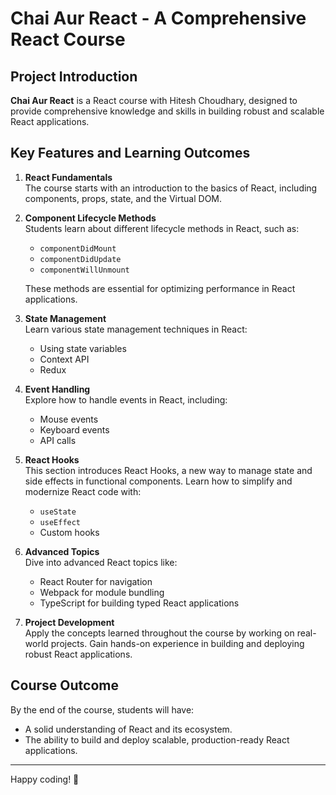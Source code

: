 # Chai Aur React - A Comprehensive React Course

## Project Introduction

**Chai Aur React** is a React course with Hitesh Choudhary, designed to provide comprehensive knowledge and skills in building robust and scalable React applications.

## Key Features and Learning Outcomes

1. **React Fundamentals**  
   The course starts with an introduction to the basics of React, including components, props, state, and the Virtual DOM.

2. **Component Lifecycle Methods**  
   Students learn about different lifecycle methods in React, such as:

   - `componentDidMount`
   - `componentDidUpdate`
   - `componentWillUnmount`

   These methods are essential for optimizing performance in React applications.

3. **State Management**  
   Learn various state management techniques in React:

   - Using state variables
   - Context API
   - Redux

4. **Event Handling**  
   Explore how to handle events in React, including:

   - Mouse events
   - Keyboard events
   - API calls

5. **React Hooks**  
   This section introduces React Hooks, a new way to manage state and side effects in functional components. Learn how to simplify and modernize React code with:

   - `useState`
   - `useEffect`
   - Custom hooks

6. **Advanced Topics**  
   Dive into advanced React topics like:

   - React Router for navigation
   - Webpack for module bundling
   - TypeScript for building typed React applications

7. **Project Development**  
   Apply the concepts learned throughout the course by working on real-world projects. Gain hands-on experience in building and deploying robust React applications.

## Course Outcome

By the end of the course, students will have:

- A solid understanding of React and its ecosystem.
- The ability to build and deploy scalable, production-ready React applications.

---

Happy coding! 🎉

